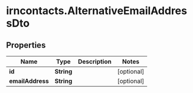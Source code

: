# irncontacts.AlternativeEmailAddressDto

## Properties

Name | Type | Description | Notes
------------ | ------------- | ------------- | -------------
**id** | **String** |  | [optional] 
**emailAddress** | **String** |  | [optional] 


